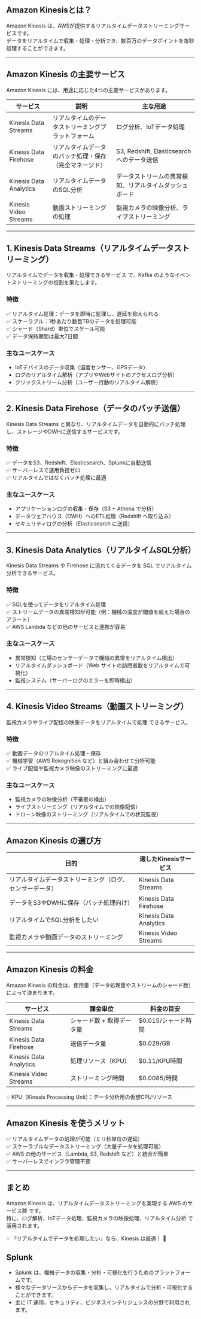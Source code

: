## Amazon Kinesisとは？
Amazon Kinesis は、AWSが提供するリアルタイムデータストリーミングサービスです。  
データをリアルタイムで収集・処理・分析でき、数百万のデータポイントを毎秒処理することができます。

---

## Amazon Kinesis の主要サービス
Amazon Kinesis には、用途に応じた4つの主要サービスがあります。

| サービス | 説明 | 主な用途 |
|---------|------|--------|
| Kinesis Data Streams | リアルタイムのデータストリーミングプラットフォーム | ログ分析、IoTデータ処理 |
| Kinesis Data Firehose | リアルタイムデータのバッチ処理・保存（完全マネージド） | S3, Redshift, Elasticsearch へのデータ送信 |
| Kinesis Data Analytics | リアルタイムデータのSQL分析 | データストリームの異常検知、リアルタイムダッシュボード |
| Kinesis Video Streams | 動画ストリーミングの処理 | 監視カメラの映像分析、ライブストリーミング |

---

## 1. Kinesis Data Streams（リアルタイムデータストリーミング）
リアルタイムでデータを収集・処理できるサービス で、Kafka のようなイベントストリーミングの役割を果たします。

### 特徴
✅ リアルタイム処理：データを即時に処理し、遅延を抑えられる  
✅ スケーラブル：1秒あたり数百TBのデータを処理可能  
✅ シャード（Shard）単位でスケール可能  
✅ データ保持期間は最大7日間

### 主なユースケース
- IoTデバイスのデータ収集（温度センサー、GPSデータ）
- ログのリアルタイム解析（アプリやWebサイトのアクセスログ分析）
- クリックストリーム分析（ユーザー行動のリアルタイム解析）

---

## 2. Kinesis Data Firehose（データのバッチ送信）
Kinesis Data Streams と異なり、リアルタイムデータを自動的にバッチ処理し、ストレージやDWHに送信するサービスです。

### 特徴
✅ データをS3、Redshift、Elasticsearch、Splunkに自動送信  
✅ サーバーレスで運用負担ゼロ  
✅ リアルタイムではなくバッチ処理に最適

### 主なユースケース
- アプリケーションログの収集・保存（S3 + Athena で分析）
- データウェアハウス（DWH）へのETL処理（Redshift へ取り込み）
- セキュリティログの分析（Elasticsearch に送信）

---

## 3. Kinesis Data Analytics（リアルタイムSQL分析）
Kinesis Data Streams や Firehose に流れてくるデータを SQL でリアルタイム分析できるサービス。

### 特徴
✅ SQLを使ってデータをリアルタイム処理  
✅ ストリームデータの異常検知が可能（例：機械の温度が閾値を超えた場合のアラート）  
✅ AWS Lambda などの他のサービスと連携が容易

### 主なユースケース
- 異常検知（工場のセンサーデータで機械の異常をリアルタイム検出）
- リアルタイムダッシュボード（Web サイトの訪問者数をリアルタイムで可視化）
- 監視システム（サーバーログのエラーを即時検出）

---

## 4. Kinesis Video Streams（動画ストリーミング）
監視カメラやライブ配信の映像データをリアルタイムで処理 できるサービス。

### 特徴
✅ 動画データのリアルタイム処理・保存  
✅ 機械学習（AWS Rekognition など）と組み合わせて分析可能  
✅ ライブ配信や監視カメラ映像のストリーミングに最適

### 主なユースケース
- 監視カメラの映像分析（不審者の検出）
- ライブストリーミング（リアルタイムでの映像配信）
- ドローン映像のストリーミング（リアルタイムでの状況監視）

---

## Amazon Kinesis の選び方
| 目的 | 適したKinesisサービス |
|------|------------------|
| リアルタイムデータストリーミング（ログ、センサーデータ） | Kinesis Data Streams |
| データをS3やDWHに保存（バッチ処理向け） | Kinesis Data Firehose |
| リアルタイムでSQL分析をしたい | Kinesis Data Analytics |
| 監視カメラや動画データのストリーミング | Kinesis Video Streams |

---

## Amazon Kinesis の料金
Amazon Kinesis の料金は、使用量（データ処理量やストリームのシャード数）によって決まります。

| サービス | 課金単位 | 料金の目安 |
|---------|--------|-----------|
| Kinesis Data Streams | シャード数 + 取得データ量 | $0.015/シャード時間 |
| Kinesis Data Firehose | 送信データ量 | $0.029/GB |
| Kinesis Data Analytics | 処理リソース（KPU） | $0.11/KPU時間 |
| Kinesis Video Streams | ストリーミング時間 | $0.0085/時間 |

💡 KPU（Kinesis Processing Unit）：データ分析用の仮想CPUリソース

---

## Amazon Kinesis を使うメリット
✅ リアルタイムデータの処理が可能（ミリ秒単位の遅延）  
✅ スケーラブルなデータストリーミング（大量データを処理可能）  
✅ AWS の他のサービス（Lambda, S3, Redshift など）と統合が簡単  
✅ サーバーレスでインフラ管理不要  

---

## まとめ
Amazon Kinesis は、リアルタイムデータストリーミングを実現する AWS のサービス群 です。  
特に、ログ解析、IoTデータ処理、監視カメラの映像処理、リアルタイム分析 で活用されます。

💡 「リアルタイムでデータを処理したい」なら、Kinesis は最適！ 🚀


## Splunk
- Splunk は、機械データの収集・分析・可視化を行うためのプラットフォームです。
- 様々なデータソースからデータを収集し、リアルタイムで分析・可視化することができます。
- 主に IT 運用、セキュリティ、ビジネスインテリジェンスの分野で利用されます。
